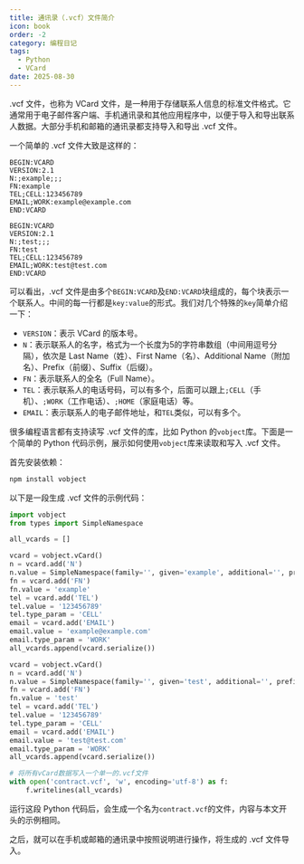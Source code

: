 ```yaml
---
title: 通讯录（.vcf）文件简介
icon: book
order: -2
category: 编程日记
tags:
  - Python
  - VCard
date: 2025-08-30
---
```


.vcf 文件，也称为 VCard 文件，是一种用于存储联系人信息的标准文件格式。它通常用于电子邮件客户端、手机通讯录和其他应用程序中，以便于导入和导出联系人数据。大部分手机和邮箱的通讯录都支持导入和导出 .vcf 文件。

一个简单的 .vcf 文件大致是这样的：

```vcard :no-line-numbers :no-collapsed-lines
BEGIN:VCARD
VERSION:2.1
N:;example;;;
FN:example
TEL;CELL:123456789
EMAIL;WORK:example@example.com
END:VCARD

BEGIN:VCARD
VERSION:2.1
N:;test;;;
FN:test
TEL;CELL:123456789
EMAIL;WORK:test@test.com
END:VCARD
```

可以看出，.vcf 文件是由多个`BEGIN:VCARD`及`END:VCARD`块组成的，每个块表示一个联系人。中间的每一行都是`key:value`的形式。我们对几个特殊的`key`简单介绍一下：
- `VERSION`：表示 VCard 的版本号。
- `N`：表示联系人的名字，格式为一个长度为5的字符串数组（中间用逗号分隔），依次是 Last Name（姓）、First Name（名）、Additional Name（附加名）、Prefix（前缀）、Suffix（后缀）。
- `FN`：表示联系人的全名（Full Name）。
- `TEL`：表示联系人的电话号码，可以有多个，后面可以跟上`;CELL`（手机）、`;WORK`（工作电话）、`;HOME`（家庭电话）等。
- `EMAIL`：表示联系人的电子邮件地址，和`TEL`类似，可以有多个。

很多编程语言都有支持读写 .vcf 文件的库，比如 Python 的`vobject`库。下面是一个简单的 Python 代码示例，展示如何使用`vobject`库来读取和写入 .vcf 文件。

首先安装依赖：

```bash
npm install vobject
```

以下是一段生成 .vcf 文件的示例代码：

```python :no-collapsed-lines
import vobject
from types import SimpleNamespace

all_vcards = []

vcard = vobject.vCard()
n = vcard.add('N')
n.value = SimpleNamespace(family='', given='example', additional='', prefix='', suffix='')
fn = vcard.add('FN')
fn.value = 'example'
tel = vcard.add('TEL')
tel.value = '123456789'
tel.type_param = 'CELL'
email = vcard.add('EMAIL')
email.value = 'example@example.com'
email.type_param = 'WORK'
all_vcards.append(vcard.serialize())

vcard = vobject.vCard()
n = vcard.add('N')
n.value = SimpleNamespace(family='', given='test', additional='', prefix='', suffix='')
fn = vcard.add('FN')
fn.value = 'test'
tel = vcard.add('TEL')
tel.value = '123456789'
tel.type_param = 'CELL'
email = vcard.add('EMAIL')
email.value = 'test@test.com'
email.type_param = 'WORK'
all_vcards.append(vcard.serialize())

# 将所有vCard数据写入一个单一的.vcf文件
with open('contract.vcf', 'w', encoding='utf-8') as f:
    f.writelines(all_vcards)
```

运行这段 Python 代码后，会生成一个名为`contract.vcf`的文件，内容与本文开头的示例相同。

之后，就可以在手机或邮箱的通讯录中按照说明进行操作，将生成的 .vcf 文件导入。